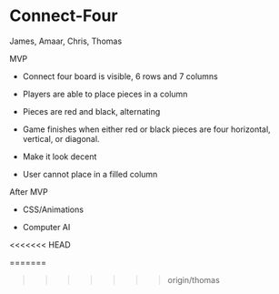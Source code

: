 
# Connect-Four

James, Amaar, Chris, Thomas

MVP

* Connect four board is visible, 6 rows and 7 columns 

* Players are able to place pieces in a column

* Pieces are red and black, alternating

* Game finishes when either red or black pieces are four horizontal, vertical, or diagonal.

* Make it look decent

* User cannot place in a filled column


After MVP

* CSS/Animations

* Computer AI


<<<<<<< HEAD

=======
>>>>>>> origin/thomas
